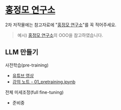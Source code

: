 # [홍정모 연구소](https://honglab.co.kr/)

2차 저작물에는 참고자료에 "[홍정모 연구소](https://honglab.co.kr/)"를 꼭 적어주세요.

> 예시) [홍정모 연구소](https://honglab.co.kr/)의 OOO을 참고하였습니다.

## LLM 만들기

사전학습(pre-training)
- [유튜브 영상](https://youtu.be/osv2csoHVAo)
- [강의 노트 - 01_pretraining.ipynb](https://github.com/HongLabInc/HongLabLLM/blob/main/01_pretraining.ipynb)

전체 미세조정(full fine-tuning)
- 준비중
